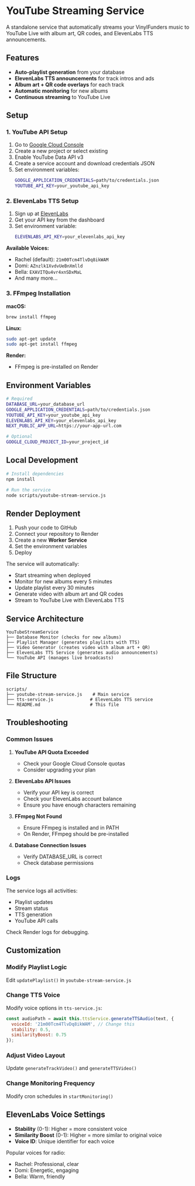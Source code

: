 # YouTube Streaming Service

A standalone service that automatically streams your VinylFunders music to YouTube Live with album art, QR codes, and ElevenLabs TTS announcements.

## Features

- **Auto-playlist generation** from your database
- **ElevenLabs TTS announcements** for track intros and ads
- **Album art + QR code overlays** for each track
- **Automatic monitoring** for new albums
- **Continuous streaming** to YouTube Live

## Setup

### 1. YouTube API Setup

1. Go to [Google Cloud Console](https://console.cloud.google.com/)
2. Create a new project or select existing
3. Enable YouTube Data API v3
4. Create a service account and download credentials JSON
5. Set environment variables:
   ```bash
   GOOGLE_APPLICATION_CREDENTIALS=path/to/credentials.json
   YOUTUBE_API_KEY=your_youtube_api_key
   ```

### 2. ElevenLabs TTS Setup

1. Sign up at [ElevenLabs](https://elevenlabs.io/)
2. Get your API key from the dashboard
3. Set environment variable:
   ```bash
   ELEVENLABS_API_KEY=your_elevenlabs_api_key
   ```

**Available Voices:**
- Rachel (default): `21m00Tcm4TlvDq8ikWAM`
- Domi: `AZnzlk1XvdvUeBnXmlld`
- Bella: `EXAVITQu4vr4xnSDxMaL`
- And many more...

### 3. FFmpeg Installation

**macOS:**
```bash
brew install ffmpeg
```

**Linux:**
```bash
sudo apt-get update
sudo apt-get install ffmpeg
```

**Render:**
- FFmpeg is pre-installed on Render

## Environment Variables

```bash
# Required
DATABASE_URL=your_database_url
GOOGLE_APPLICATION_CREDENTIALS=path/to/credentials.json
YOUTUBE_API_KEY=your_youtube_api_key
ELEVENLABS_API_KEY=your_elevenlabs_api_key
NEXT_PUBLIC_APP_URL=https://your-app-url.com

# Optional
GOOGLE_CLOUD_PROJECT_ID=your_project_id
```

## Local Development

```bash
# Install dependencies
npm install

# Run the service
node scripts/youtube-stream-service.js
```

## Render Deployment

1. Push your code to GitHub
2. Connect your repository to Render
3. Create a new **Worker Service**
4. Set the environment variables
5. Deploy

The service will automatically:
- Start streaming when deployed
- Monitor for new albums every 5 minutes
- Update playlist every 30 minutes
- Generate video with album art and QR codes
- Stream to YouTube Live with ElevenLabs TTS

## Service Architecture

```
YouTubeStreamService
├── Database Monitor (checks for new albums)
├── Playlist Manager (generates playlists with TTS)
├── Video Generator (creates video with album art + QR)
├── ElevenLabs TTS Service (generates audio announcements)
└── YouTube API (manages live broadcasts)
```

## File Structure

```
scripts/
├── youtube-stream-service.js    # Main service
├── tts-service.js              # ElevenLabs TTS service
└── README.md                   # This file
```

## Troubleshooting

### Common Issues

1. **YouTube API Quota Exceeded**
   - Check your Google Cloud Console quotas
   - Consider upgrading your plan

2. **ElevenLabs API Issues**
   - Verify your API key is correct
   - Check your ElevenLabs account balance
   - Ensure you have enough characters remaining

3. **FFmpeg Not Found**
   - Ensure FFmpeg is installed and in PATH
   - On Render, FFmpeg should be pre-installed

4. **Database Connection Issues**
   - Verify DATABASE_URL is correct
   - Check database permissions

### Logs

The service logs all activities:
- Playlist updates
- Stream status
- TTS generation
- YouTube API calls

Check Render logs for debugging.

## Customization

### Modify Playlist Logic
Edit `updatePlaylist()` in `youtube-stream-service.js`

### Change TTS Voice
Modify voice options in `tts-service.js`:
```javascript
const audioPath = await this.ttsService.generateTTSAudio(text, {
  voiceId: '21m00Tcm4TlvDq8ikWAM', // Change this
  stability: 0.5,
  similarityBoost: 0.75
});
```

### Adjust Video Layout
Update `generateTrackVideo()` and `generateTTSVideo()`

### Change Monitoring Frequency
Modify cron schedules in `startMonitoring()`

## ElevenLabs Voice Settings

- **Stability** (0-1): Higher = more consistent voice
- **Similarity Boost** (0-1): Higher = more similar to original voice
- **Voice ID**: Unique identifier for each voice

Popular voices for radio:
- Rachel: Professional, clear
- Domi: Energetic, engaging
- Bella: Warm, friendly 